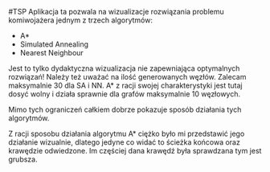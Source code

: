 #TSP
Aplikacja ta pozwala na wizualizacje rozwiązania problemu komiwojażera jednym z trzech algorytmów:
- A*
- Simulated Annealing
- Nearest Neighbour

Jest to tylko dydaktyczna wizualizacja nie zapewniająca optymalnych rozwiązań!
Należy też uważać na ilość generowanych węzłów.
Zalecam maksymalnie 30 dla SA i NN. A* z racji swojej charakterystyki jest tutaj dosyć wolny i działa sprawnie dla grafów maksymalnie 10 węzłowych.

Mimo tych ograniczeń całkiem dobrze pokazuje sposób działania tych algorytmów.

Z racji sposobu działania algorytmu A* ciężko było mi przedstawić jego działanie wizualnie, dlatego jedyne co widać to ścieżka końcowa oraz krawędzie odwiedzone. Im częściej dana krawędź była sprawdzana tym jest grubsza.
